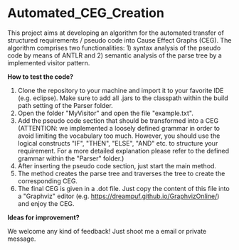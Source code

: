 # Automated_CEG_Creation
This project aims at developing an algorithm for the automated transfer of structured requirements / pseudo code into Cause Effect Graphs (CEG). The algorithm comprises two functionalities: 1) syntax analysis of the pseudo code by means of ANTLR and 2) semantic analysis of the parse tree by a implemented visitor pattern. 

**How to test the code?**
1) Clone the repository to your machine and import it to your favorite IDE (e.g. eclipse). Make sure to add all .jars to the classpath within the build path setting of the Parser folder.
2) Open the folder "MyVisitor" and open the file "example.txt".
3) Add the pseudo code section that should be transformed into a CEG (ATTENTION: we implemented a loosely defined grammar in order to avoid limiting the vocabulary too much. However, you should use the logical constructs "IF", "THEN", "ELSE", "AND" etc. to structure your requirement. For a more detailed explanation please refer to the defined grammar within the "Parser" folder.)
4) After inserting the pseudo code section, just start the main method.
5) The method creates the parse tree and traverses the tree to create the corresponding CEG. 
6) The final CEG is given in a .dot file. Just copy the content of this file into a "Graphviz" editor (e.g. https://dreampuf.github.io/GraphvizOnline/) and enjoy the CEG. 

**Ideas for improvement?**

We welcome any kind of feedback! Just shoot me a email or private message.
